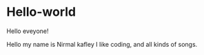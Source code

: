# Hello-world 

Hello eveyone! 

Hello my name is Nirmal kafley I like coding, and all kinds of songs.
